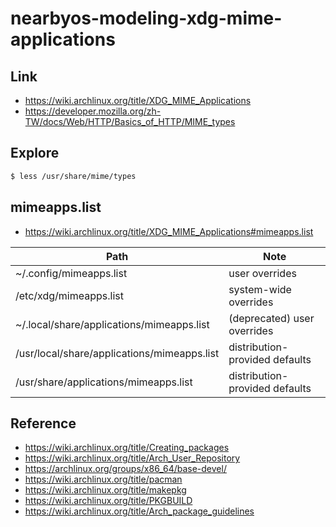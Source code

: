 
# nearbyos-modeling-xdg-mime-applications


## Link

* https://wiki.archlinux.org/title/XDG_MIME_Applications
* https://developer.mozilla.org/zh-TW/docs/Web/HTTP/Basics_of_HTTP/MIME_types


## Explore

``` sh
$ less /usr/share/mime/types
```

## mimeapps.list

* https://wiki.archlinux.org/title/XDG_MIME_Applications#mimeapps.list

| Path | Note |
| --- | --- |
| ~/.config/mimeapps.list | user overrides |
| /etc/xdg/mimeapps.list | system-wide overrides |
| ~/.local/share/applications/mimeapps.list | (deprecated) user overrides |
| /usr/local/share/applications/mimeapps.list  | distribution-provided defaults |
| /usr/share/applications/mimeapps.list  | distribution-provided defaults |


## Reference

* https://wiki.archlinux.org/title/Creating_packages
* https://wiki.archlinux.org/title/Arch_User_Repository
* https://archlinux.org/groups/x86_64/base-devel/
* https://wiki.archlinux.org/title/pacman
* https://wiki.archlinux.org/title/makepkg
* https://wiki.archlinux.org/title/PKGBUILD
* https://wiki.archlinux.org/title/Arch_package_guidelines
